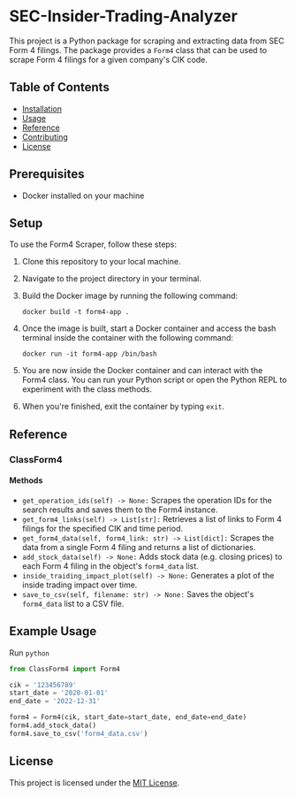 # SEC-Insider-Trading-Analyzer

This project is a Python package for scraping and extracting data from SEC Form 4 filings. The package provides a `Form4` class that can be used to scrape Form 4 filings for a given company's CIK code.

## Table of Contents

- [Installation](#installation)
- [Usage](#usage)
- [Reference](#reference)
- [Contributing](#contributing)
- [License](#license)


## Prerequisites

- Docker installed on your machine

## Setup

To use the Form4 Scraper, follow these steps:

1. Clone this repository to your local machine.

2. Navigate to the project directory in your terminal.

3. Build the Docker image by running the following command:

    `docker build -t form4-app .`

4. Once the image is built, start a Docker container and access the bash terminal inside the container with the following command:

    `docker run -it form4-app /bin/bash`

5. You are now inside the Docker container and can interact with the Form4 class. You can run your Python script or open the Python REPL to experiment with the class methods.

6. When you're finished, exit the container by typing `exit`.
 
## Reference

### ClassForm4

#### Methods

- `get_operation_ids(self) -> None:`
    Scrapes the operation IDs for the search results and saves them to the Form4 instance.
- `get_form4_links(self) -> List[str]:`
    Retrieves a list of links to Form 4 filings for the specified CIK and time period.
- `get_form4_data(self, form4_link: str) -> List[dict]:`
    Scrapes the data from a single Form 4 filing and returns a list of dictionaries.
- `add_stock_data(self) -> None:`
    Adds stock data (e.g. closing prices) to each Form 4 filing in the object's `form4_data` list.
- `inside_traiding_impact_plot(self) -> None:`
    Generates a plot of the inside trading impact over time.   
- `save_to_csv(self, filename: str) -> None:`
    Saves the object's `form4_data` list to a CSV file.

## Example Usage
Run `python`
```python
from ClassForm4 import Form4

cik = '123456789'
start_date = '2020-01-01'
end_date = '2022-12-31'

form4 = Form4(cik, start_date=start_date, end_date=end_date)
form4.add_stock_data()
form4.save_to_csv('form4_data.csv')
```
## License
This project is licensed under the [MIT License](https://opensource.org/license/mit/).